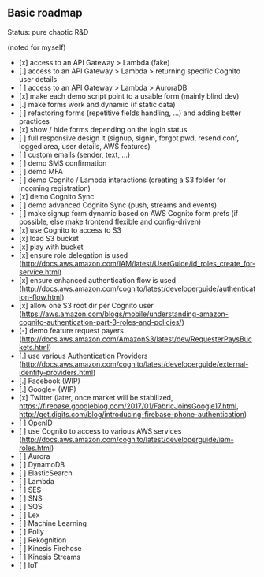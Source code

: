 ## Basic roadmap

Status: pure chaotic R&D

(noted for myself)
- [x] access to an API Gateway > Lambda (fake)
- [.] access to an API Gateway > Lambda > returning specific Cognito user details
- [ ] access to an API Gateway > Lambda > AuroraDB
- [x] make each demo script point to a usable form (mainly blind dev)
- [.] make forms work and dynamic (if static data)
- [ ] refactoring forms (repetitive fields handling, ...) and adding better practices
- [x] show / hide forms depending on the login status
- [ ] full responsive design it (signup, signin, forgot pwd, resend conf, logged area, user details, AWS features)
- [ ] custom emails (sender, text, ...)
- [ ] demo SMS confirmation
- [ ] demo MFA
- [ ] demo Cognito / Lambda interactions (creating a S3 folder for incoming registration)
- [x] demo Cognito Sync
- [ ] demo advanced Cognito Sync (push, streams and events)
- [ ] make signup form dynamic based on AWS Cognito form prefs (if possible, else make frontend flexible and config-driven)
- [x] use Cognito to access to S3
 - [x] load S3 bucket
 - [x] play with bucket
 - [x] ensure role delegation is used (http://docs.aws.amazon.com/IAM/latest/UserGuide/id_roles_create_for-service.html)
 - [x] ensure enhanced authentication flow is used (http://docs.aws.amazon.com/cognito/latest/developerguide/authentication-flow.html)
 - [x] allow one S3 root dir per Cognito user (https://aws.amazon.com/blogs/mobile/understanding-amazon-cognito-authentication-part-3-roles-and-policies/)
 - [-] demo feature request payers (http://docs.aws.amazon.com/AmazonS3/latest/dev/RequesterPaysBuckets.html)
- [.] use various Authentication Providers (http://docs.aws.amazon.com/cognito/latest/developerguide/external-identity-providers.html)
 - [.] Facebook (WIP)
 - [.] Google+ (WIP)
 - [x] Twitter (later, once market will be stabilized, https://firebase.googleblog.com/2017/01/FabricJoinsGoogle17.html, http://get.digits.com/blog/introducing-firebase-phone-authentication)
 - [ ] OpenID
- [ ] use Cognito to access to various AWS services (http://docs.aws.amazon.com/cognito/latest/developerguide/iam-roles.html)
 - [ ] Aurora
 - [ ] DynamoDB
 - [ ] ElasticSearch
 - [ ] Lambda
 - [ ] SES
 - [ ] SNS
 - [ ] SQS
 - [ ] Lex
 - [ ] Machine Learning
 - [ ] Polly
 - [ ] Rekognition
 - [ ] Kinesis Firehose
 - [ ] Kinesis Streams
 - [ ] IoT
